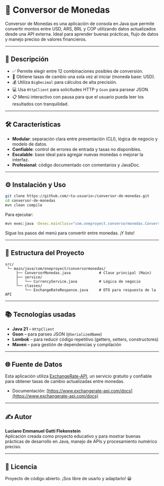 # 🏦 Conversor de Monedas

Conversor de Monedas es una aplicación de consola en Java que permite convertir montos entre USD, ARS, BRL y COP utilizando datos actualizados desde una API externa. Ideal para aprender buenas prácticas, flujo de datos y manejo preciso de valores financieros.

---

## 🚀 Descripción

- ✅ Permite elegir entre 12 combinaciones posibles de conversión.
- 🔄 Obtiene tasas de cambio una sola vez al iniciar (moneda base: USD).
- 💰 Utiliza `BigDecimal` para cálculos de alta precisión.
- 💻 Usa `HttpClient` para solicitudes HTTP y `Gson` para parsear JSON.
- 📋 Menú interactivo con pausa para que el usuario pueda leer los resultados con tranquilidad.

---

## 🛠️ Características

- **Modular**: separación clara entre presentación (CLI), lógica de negocio y modelo de datos.
- **Confiable**: control de errores de entrada y tasas no disponibles.
- **Escalable**: base ideal para agregar nuevas monedas o mejorar la interfaz.
- **Profesional**: código documentado con comentarios y JavaDoc.

---

## ⚙️ Instalación y Uso

```bash
git clone https://github.com/<tu-usuario>/conversor-de-monedas.git
cd conversor-de-monedas
mvn clean compile
```

Para ejecutar:

```bash
mvn exec:java -Dexec.mainClass="com.oneproyect.conversormonedas.ConversorMonedas"
```

Sigue los pasos del menú para convertir entre monedas. ¡Y listo!

---

## 🧩 Estructura del Proyecto

```
src/
 └─ main/java/com/oneproyect/conversormonedas/
     ├── ConversorMonedas.java             # Clase principal (Main)
     ├── service/
     │   └── CurrencyService.java          # Lógica de negocio
     └── classes/
         └── ExchangeRateResponse.java     # DTO para respuesta de la API
```

---

## 📚 Tecnologías usadas

- **Java 21** – `HttpClient`
- **Gson** – para parseo JSON (`@SerializedName`)
- **Lombok** – para reducir código repetitivo (getters, setters, constructores)
- **Maven** – para gestión de dependencias y compilación

---

## 🌐 Fuente de Datos

Esta aplicación utiliza [ExchangeRate-API](https://www.exchangerate-api.com/), un servicio gratuito y confiable para obtener tasas de cambio actualizadas entre monedas.

- Documentación: [https://www.exchangerate-api.com/docs](https://www.exchangerate-api.com/docs)

---

## ✍️ Autor

**Luciano Emmanuel Gatti Flekenstein**  
Aplicación creada como proyecto educativo y para mostrar buenas prácticas de desarrollo en Java, manejo de APIs y procesamiento numérico preciso.

---

## 📄 Licencia

Proyecto de código abierto. ¡Sos libre de usarlo y adaptarlo! 😀
